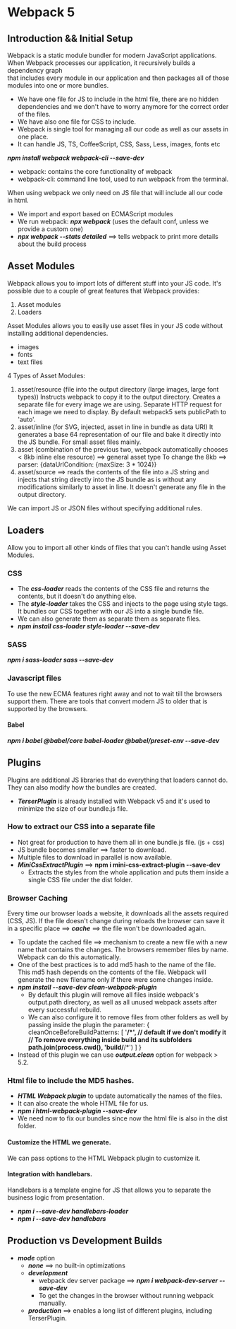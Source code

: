 # Webpack 5

## Introduction && Initial Setup

Webpack is a static module bundler for modern JavaScript applications.  
When Webpack processes our application, it recursively builds a dependency graph  
that includes every module in our application and then packages all of those  
modules into one or more bundles.

- We have one file for JS to include in the html file, there are no hidden   dependencies and we don't have to worry anymore for the correct order of the files.
- We have also one file for CSS to include.
- Webpack is single tool for managing all our code as well as our assets in one place.
- It can handle JS, TS, CoffeeScript, CSS, Sass, Less, images, fonts etc

***npm install webpack webpack-cli --save-dev***

- webpack: contains the core functionality of webpack
- webpack-cli: command line tool, used to run webpack from the terminal.

When using webpack we only need on JS file that will include all our code in html.
- We import and export based on ECMAScript modules
- We run webpack: ***npx webpack*** (uses the default conf, unless we provide a custom one)
- ***npx webpack --stats detailed*** ==> tells webpack to print more details about the build process

## Asset Modules

Webpack allows you to import lots of different stuff into your JS code.
It's possible due to a couple of great features that Webpack provides:
1. Asset modules
2. Loaders

Asset Modules allows you to easily use asset files in your JS code without
installing additional dependencies.
- images
- fonts
- text files

4 Types of Asset Modules: 
1. asset/resource (file into the output directory (large images, large font types))
   Instructs webpack to copy it to the output directory.
   Creates a separate file for every image we are using. Separate HTTP request for each image we need to display.
   By default webpack5 sets publicPath to 'auto'.
2. asset/inline (for SVG, injected, asset in line in bundle as data URI)
   It generates a base 64 representation of our file and bake it directly into the JS bundle. For small asset files mainly.
3. asset (combination of the previous two, webpack automatically chooses < 8kb inline else resource) ==> general asset type
   To change the 8kb ==> parser: {dataUrlCondition: {maxSize: 3 * 1024}}
4. asset/source ==> reads the contents of the file into a JS string and injects that string directly into the JS bundle as is without any modifications similarly to asset in line. It doesn't generate any file in the output directory.

We can import JS or JSON files without specifying additional rules.

## Loaders

Allow you to import all other kinds of files that you can't handle using Asset Modules.

### CSS

- The ***css-loader*** reads the contents of the CSS file and returns the contents, but it doesn't do anything else.
- The ***style-loader*** takes the CSS and injects to the page using style tags. It bundles our CSS together with our JS into a single bundle file.
- We can also generate them as separate them as separate files.
- ***npm install css-loader style-loader --save-dev***

### SASS

***npm i sass-loader sass --save-dev***

### Javascript files
To use the new ECMA features right away and not to wait till the browsers support them. There are tools that convert modern JS to older that is supported by the browsers.

#### Babel

***npm i babel @babel/core babel-loader @babel/preset-env --save-dev***

## Plugins

Plugins are additional JS libraries that do everything that loaders cannot do.
They can also modify how the bundles are created. 

- ***TerserPlugin*** is already installed with Webpack v5 and it's used to minimize the size of our bundle.js file.

### How to extract our CSS into a separate file
- Not great for production to have them all in one bundle.js file. (js + css)
- JS bundle becomes smaller ==> faster to download.
- Multiple files to download in parallel is now available.
- ***MiniCssExtractPlugin*** ==> **npm i mini-css-extract-plugin --save-dev**
  - Extracts the styles from the whole application and puts them inside a single CSS file under the dist folder.

### Browser Caching
Every time our browser loads a website, it downloads all the assets required (CSS, JS). If the file doesn't change during reloads the browser can save it in a specific place ==> ***cache*** ==> the file won't be downloaded again.

- To update the cached file ==> mechanism to create a new file with a new name that contains the changes. The browsers remember files by name. Webpack can do this automatically.
- One of the best practices is to add md5 hash to the name of the file. This md5 hash depends on the contents of the file. Webpack will generate the new filename only if there were some changes inside.
- ***npm install --save-dev clean-webpack-plugin***
  - By default this plugin will remove all files inside webpack's output.path directory, as well as all unused webpack assets after every successful rebuild.
  - We can also configure it to remove files from other folders as well by passing inside the plugin the parameter:
      {
            cleanOnceBeforeBuildPatterns: [
                '**/*', // default if we don't modify it
                // To remove everything inside build and its subfolders
                path.join(process.cwd(), 'build/**/*')
            ]
        }
- Instead of this plugin we can use ***output.clean*** option for webpack > 5.2.

### Html file to include the MD5 hashes.
- ***HTML Webpack plugin*** to update automatically the names of the files.
- It can also create the whole HTML file for us.
- ***npm i html-webpack-plugin --save-dev***
- We need now to fix our bundles since now the html file is also in the dist folder.

#### Customize the HTML we generate.
We can pass options to the HTML Webpack plugin to customize it.

#### Integration with handlebars.
Handlebars is a template engine for JS that allows you to separate the business logic from presentation.

- ***npm i --save-dev handlebars-loader***
- ***npm i --save-dev handlebars***

## Production vs Development Builds

- ***mode*** option
  - ***none*** ==> no built-in optimizations
  - ***development***
    - webpack dev server package ==> ***npm i webpack-dev-server --save-dev***
    - To get the changes in the browser without running webpack manually.
  - ***production*** ==> enables a long list of different plugins, including TerserPlugin.